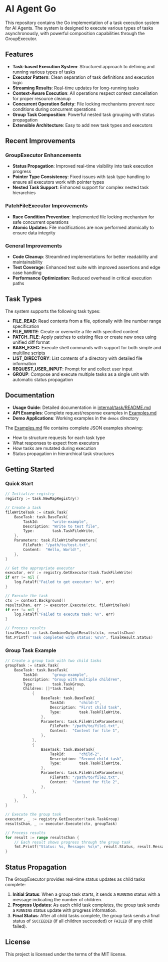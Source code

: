 # AI Agent Go

This repository contains the Go implementation of a task execution system for AI Agents. The system is designed to execute various types of tasks asynchronously, with powerful composition capabilities through the GroupExecutor.

## Features

- **Task-based Execution System**: Structured approach to defining and running various types of tasks
- **Executor Pattern**: Clean separation of task definitions and execution logic
- **Streaming Results**: Real-time updates for long-running tasks
- **Context-Aware Execution**: All operations respect context cancellation for proper resource cleanup
- **Concurrent Operation Safety**: File locking mechanisms prevent race conditions during concurrent operations
- **Group Task Composition**: Powerful nested task grouping with status propagation
- **Extensible Architecture**: Easy to add new task types and executors

## Recent Improvements

### GroupExecutor Enhancements

- **Status Propagation**: Improved real-time visibility into task execution progress
- **Pointer Type Consistency**: Fixed issues with task type handling to ensure all executors work with pointer types
- **Nested Task Support**: Enhanced support for complex nested task hierarchies

### PatchFileExecutor Improvements

- **Race Condition Prevention**: Implemented file locking mechanism for safe concurrent operations
- **Atomic Updates**: File modifications are now performed atomically to ensure data integrity

### General Improvements

- **Code Cleanup**: Streamlined implementations for better readability and maintainability
- **Test Coverage**: Enhanced test suite with improved assertions and edge case handling
- **Performance Optimization**: Reduced overhead in critical execution paths

## Task Types

The system supports the following task types:

- **FILE_READ**: Read contents from a file, optionally with line number range specification
- **FILE_WRITE**: Create or overwrite a file with specified content
- **PATCH_FILE**: Apply patches to existing files or create new ones using unified diff format
- **BASH_EXEC**: Execute shell commands with support for both simple and multiline scripts
- **LIST_DIRECTORY**: List contents of a directory with detailed file information
- **REQUEST_USER_INPUT**: Prompt for and collect user input
- **GROUP**: Compose and execute multiple tasks as a single unit with automatic status propagation

## Documentation

- **Usage Guide**: Detailed documentation in [internal/task/README.md](internal/task/README.md)
- **API Examples**: Complete request/response examples in [Examples.md](Examples.md)
- **Demo Applications**: Working examples in the `demos` directory

The [Examples.md](Examples.md) file contains complete JSON examples showing:
- How to structure requests for each task type
- What responses to expect from executors
- How tasks are mutated during execution
- Status propagation in hierarchical task structures

## Getting Started

### Quick Start

```go
// Initialize registry
registry := task.NewMapRegistry()

// Create a task
fileWriteTask := &task.Task{
    BaseTask: task.BaseTask{
        TaskId:      "write-example",
        Description: "Write to test file",
        Type:        task.TaskFileWrite,
    },
    Parameters: task.FileWriteParameters{
        FilePath: "/path/to/test.txt",
        Content:  "Hello, World!",
    },
}

// Get the appropriate executor
executor, err := registry.GetExecutor(task.TaskFileWrite)
if err != nil {
    log.Fatalf("Failed to get executor: %v", err)
}

// Execute the task
ctx := context.Background()
resultsChan, err := executor.Execute(ctx, fileWriteTask)
if err != nil {
    log.Fatalf("Failed to execute task: %v", err)
}

// Process results
finalResult := task.CombineOutputResults(ctx, resultsChan)
fmt.Printf("Task completed with status: %s\n", finalResult.Status)
```

### Group Task Example

```go
// Create a group task with two child tasks
groupTask := &task.Task{
    BaseTask: task.BaseTask{
        TaskId:      "group-example",
        Description: "Group with multiple children",
        Type:        task.TaskGroup,
        Children: []*task.Task{
            {
                BaseTask: task.BaseTask{
                    TaskId:      "child-1",
                    Description: "First child task",
                    Type:        task.TaskFileWrite,
                },
                Parameters: task.FileWriteParameters{
                    FilePath: "/path/to/file1.txt",
                    Content:  "Content for file 1",
                },
            },
            {
                BaseTask: task.BaseTask{
                    TaskId:      "child-2",
                    Description: "Second child task",
                    Type:        task.TaskFileWrite,
                },
                Parameters: task.FileWriteParameters{
                    FilePath: "/path/to/file2.txt",
                    Content:  "Content for file 2",
                },
            },
        },
    },
}

// Execute the group task
executor, _ := registry.GetExecutor(task.TaskGroup)
resultsChan, _ := executor.Execute(ctx, groupTask)

// Process results
for result := range resultsChan {
    // Each result shows progress through the group task
    fmt.Printf("Status: %s, Message: %s\n", result.Status, result.Message)
}
```

## Status Propagation

The GroupExecutor provides real-time status updates as child tasks complete:

1. **Initial Status**: When a group task starts, it sends a `RUNNING` status with a message indicating the number of children.
2. **Progress Updates**: As each child task completes, the group task sends a `RUNNING` status update with progress information.
3. **Final Status**: After all child tasks complete, the group task sends a final status of `SUCCEEDED` (if all children succeeded) or `FAILED` (if any child failed).

## License

This project is licensed under the terms of the MIT license. 